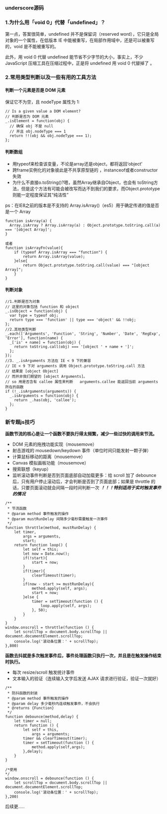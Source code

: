 ### underscore源码

### 1.为什么用「void 0」代替「undefined」？

第一点，答案很简单，undefined 并不是保留词（reserved word），它只是全局对象的一个属性，在低版本 IE 中能被重写，在局部作用域中，还是可以被重写的，void 是不能被重写的。

此外，用 void 0 代替 undefined 能节省不少字节的大小，事实上，不少 JavaScript 压缩工具在压缩过程中，正是将 undefined 用 void 0 代替掉了 。

### 2.常用类型判断以及一些有用的工具方法

#### 判断一个元素是否是 DOM 元素

保证它不为空，且 nodeType 属性为 1:

```
// Is a given value a DOM element?
// 判断是否为 DOM 元素
_.isElement = function(obj) {
  // 确保 obj 不是 null 
  // 并且 obj.nodeType === 1
  return !!(obj && obj.nodeType === 1);
};
```
#### 判断数组

- 用typeof来检查该变量，不论是array还是object，都将返回‘object' 
- 跨frame实例化的对象彼此是不共享原型链的 ，instanceof或者constructor失效
- 为什么不直接o.toString()?嗯，虽然Array继承自Object，也会有 toString方法，但是这个方法有可能会被改写而达不到我们的要求，而Object.prototype则能一定程度保证其“纯洁性” 

ps：在IE8之前的版本是不支持的 Array.isArray()（es5）用于确定传递的值是否是一个 Array 

```
function isArray(a) {
  Array.isArray ? Array.isArray(a) : Object.prototype.toString.call(a) === '[object Array]';
}

或者
function isArrayFn(value){ 
    if (typeof Array.isArray === "function") { 
        return Array.isArray(value); 
    }else{ 
        return Object.prototype.toString.call(value) === "[object Array]"; 
    } 
} 
```

####  判断对象

```
//1.判断是否为对象
// 这里的对象包括 function 和 object
_.isObject = function(obj) {
  var type = typeof obj;
  return type === 'function' || type === 'object' && !!obj;
};
//2.其他类型判断
_.each(['Arguments', 'Function', 'String', 'Number', 'Date', 'RegExp', 'Error'], function(name) {
  _['is' + name] = function(obj) {
    return toString.call(obj) === '[object ' + name + ']';
  };
});
//3. _.isArguments 方法在 IE < 9 下的兼容
// IE < 9 下对 arguments 调用 Object.prototype.toString.call 方法
// 结果是 [object Object]
// 而并非我们期望的 [object Arguments]。
// so 用是否含有 callee 属性来判断   arguments.callee 能返回当前 arguments 所在的函数
if (!_.isArguments(arguments)) {
  _.isArguments = function(obj) {
    return _.has(obj, 'callee');
  };
}
```





### 新专题js技巧


**函数节流的核心是让一个函数不要执行得太频繁，减少一些过快的调用来节流。** 

- DOM 元素的拖拽功能实现（mousemove）
- 射击游戏的 mousedown/keydown 事件（单位时间只能发射一颗子弹）
- 计算鼠标移动的距离（mousemove）
- Canvas 模拟画板功能（mousemove）
- 搜索联想（keyup）
- 监听滚动事件判断是否到页面底部自动加载更多：给 scroll 加了 debounce 后，只有用户停止滚动后，才会判断是否到了页面底部；如果是 throttle 的话，只要页面滚动就会间隔一段时间判断一次 
***！！！特别适用于实时触发事件的情况***
```
/**
 * 节流函数
 * @param method 事件触发的操作
 * @param mustRunDelay 间隔多少毫秒需要触发一次事件
 */
function throttle(method, mustRunDelay) {
    let timer,
        args = arguments,
        start;
    return function loop() {
        let self = this;
        let now = Date.now();
        if(!start){
            start = now;
        }
        if(timer){
            clearTimeout(timer);
        }
        if(now - start >= mustRunDelay){
            method.apply(self, args);
            start = now;
        }else {
            timer = setTimeout(function () {
                loop.apply(self, args);
            }, 50);
        }
    }
}
window.onscroll = throttle(function () {
    let scrollTop = document.body.scrollTop || document.documentElement.scrollTop;
    console.log('滚动条位置：' + scrollTop);
},800)
```

**函数去抖就是多次触发事件后，事件处理函数只执行一次，并且是在触发操作结束时执行。** 

- 每次 resize/scroll 触发统计事件
- 文本输入的验证（连续输入文字后发送 AJAX 请求进行验证，验证一次就好）
```
/**
 * 防抖函数的封装
 * @param method 事件触发的操作
 * @param delay 多少毫秒内连续触发事件，不会执行
 * @returns {Function}
 */
function debounce(method,delay) {
    let timer = null;
    return function () {
        let self = this,
            args = arguments;
        timer && clearTimeout(timer);
        timer = setTimeout(function () {
            method.apply(self,args);
        },delay);
    }
}

/*使用
*/
window.onscroll = debounce(function () {
    let scrollTop = document.body.scrollTop || document.documentElement.scrollTop;
    console.log('滚动条位置：' + scrollTop);
},200)
```

后续更.....

